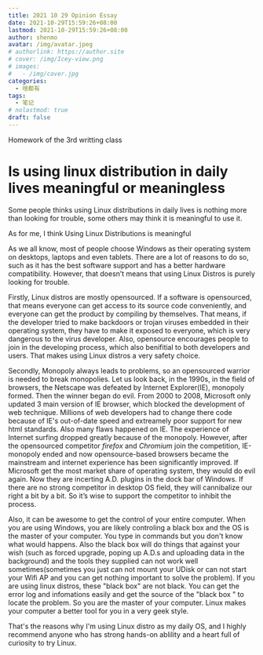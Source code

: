 ```yaml
---
title: 2021 10 29 Opinion Essay 
date: 2021-10-29T15:59:26+08:00
lastmod: 2021-10-29T15:59:26+08:00
author: shenmo
avatar: /img/avatar.jpeg
# authorlink: https://author.site
# cover: /img/Icey-view.png
# images:
#   - /img/cover.jpg
categories:
  - 啥都有
tags:
  - 笔记
# nolastmod: true
draft: false
---
```


Homework of the 3rd writting class

<!--more-->

# Is using linux distribution in daily lives meaningful or meaningless



Some people thinks using Linux distributions in daily lives is nothing more than looking for trouble, some others may think it is meaningful to use it.

As for me, I think Using Linux Distributions is meaningful

As we all know, most of people choose Windows as their operating system on desktops, laptops and even tablets. There are a lot of reasons to do so, such as it has the best software support and has a better hardware compatibility. However, that doesn’t means that using Linux Distros is purely looking for trouble.

Firstly, Linux distros are mostly opensourced. If a software is opensourced, that means everyone can get access to its source code conveniently, and everyone can get the product by compiling by themselves. That means, if the developer tried to make backdoors or trojan viruses embedded in their operating system, they have to make it exposed to everyone, which is very dangerous to the virus developer. Also, opensource encourages people to join in the developing process, which also benifitial to both developers and users. That makes using Linux distros a very safety choice.

Secondly, Monopoly always leads to problems, so an opensourced warrior is needed to break monopolies. Let us look back, in the 1990s, in the field of browsers, the Netscape was defeated by Internet Explorer(IE), monopoly formed. Then the winner began do evil. From 2000 to 2008, Microsoft only updated 3 main version of IE browser, which blocked the development of web technique. Millions of web developers had to change there code because of IE's out-of-date speed and extreamely poor support for new html standards. Also many flaws happened on IE. The experience of Internet surfing dropped greatly because of the monopoly. However, after the opensourced competitor *firefox* and *Chromium* join the competition, IE-monopoly ended and now opensource-based browsers became the mainstream and internet experience has been significantly improved.  If Microsoft get the most market share of operating system, they would do evil again. Now they are incerting A.D. plugins in the dock bar of Windows. If there are no strong competitor in desktop OS field, they will cannibalize our right a bit by a bit. So it’s wise to support the competitor to inhibit the process.

Also, it can be awesome to get the control of your entire computer. When you are using Windows, you are likely controling a black box and the OS is the master of your computer.  You type in commands but you don't know what would happens. Also the black box will do things that against your wish (such as forced upgrade, poping up A.D.s and uploading data in the background) and the tools they supplied can not work well sometimes(sometimes you just can not mount your UDisk or can not start your Wifi AP and you can get nothing important to solve the problem). If you are using linux distros, these "black box" are not black. You can get the error log and infomations easily and get the source of the "black box " to locate the problem. So you are the master of your computer. Linux makes your computer a better tool for you in a very geek style. 

That's the reasons why I'm using Linux distro as my daily OS, and I highly recommend anyone who has strong hands-on ablility and a heart full of curiosity to try Linux.  